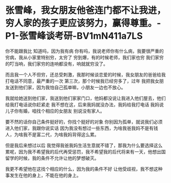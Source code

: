 # 张雪峰，我女朋友他爸连门都不让我进，穷人家的孩子更应该努力，赢得尊重。-P1-张雪峰谈考研-BV1mN411a7LS

你不能跟我比 知道吗，因为我有病 你有吗，我说老师你有什么病，我要很严重的穷病，我从小家里特别穷，太穷了 穷到爆，有的时候老师，我们家也穷 我们家穷的叮当响，我们家穷的连响都没有，响就就穷没了。

而且我一个人不但穷，还总受刺激，我那时候谈恋爱的时候，我女朋友的爸爸给我打电话不同意，最严重的一次 第三次，那个时候我已经穷多了，过年 我把我女朋友送到他们家，因为我怕自己孤单嘛，小朋友一边也不放心。

我就给她送到他们家，我送到他们家家门口，他妈都没说让我进入他们屋去，他们给我打电话说你赶紧走 我不想在这，后来我妈就没办法，我妈给我打电话 我妈说儿子你有婚，咱找个相应的女朋友 别说没有家人。

要不然的话你自己条件挺好的，你找个挺好的对象 你别因为孤单，就说我们必须进入他们家，我跟你说实话 因为我没有想过一些东西，为啥我爸我妈不是有钱人，为啥我不是富二代，为啥我妈背得这么累。

但是我后来想过以后 我觉得我爸我妈生活生意就不错了，那我为什么要选择这么累呢，因为我不希望我的后代再受惩罚，我不希望我的后代将来有一天，他想出国留学的时候，我的条件不允许让他的梦想破灭。

我更不希望他在这找个相应的什么，因为我的条件不好 让他受歧视，我不想这种事发生在他的身上，不能在他的身上。